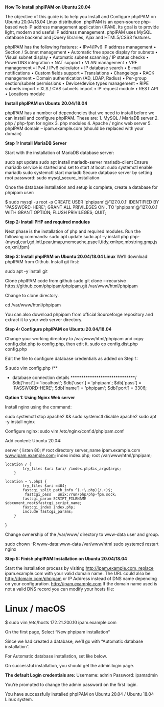 **How To Install phpIPAM on Ubuntu 20.04**

The objective of this guide is to help you Install and Configure phpIPAM on Ubuntu 20.04/18.04 Linux distribution. phpIPAM is an open-source php-based web IP address management application (IPAM). Its goal is to provide light, modern and useful IP address management. phpIPAM uses MySQL database backend and jQuery libraries, Ajax and HTML5/CSS3 features.

phpIPAM has the following features:
    • IPv4/IPv6 IP address management
    • Section / Subnet management
    • Automatic free space display for subnets
    • Visual subnet display
    • Automatic subnet scanning / IP status checks
    • PowerDNS integration
    • NAT support
    • VLAN management
    • VRF management
    • IPv4 / IPv6 calculator
    • IP database search
    • E-mail notifications
    • Custom fields support
    • Translations
    • Changelogs
    • RACK management
    • Domain authentication (AD, LDAP, Radius)
    • Per-group section/subnet permissions
    • Device/device types management
    • RIPE subnets import
    • XLS / CVS subnets import
    • IP request module
    • REST API
    • Locations module

**Install phpIPAM on Ubuntu 20.04/18.04**

phpIPAM has a number of dependencies that we need to install before we can install and configure phpIPAM. These are:
    1. MySQL / MariaDB server
    2. php / php-fpm for nginx
    3. php modules
    4. Apache / nginx web server
    5. phpIPAM domain – ipam.example.com (should be replaced with your domain)
    
**Step 1: Install MariaDB Server**

Start with the installation of MariaDB database server:

sudo apt update
sudo apt install mariadb-server mariadb-client
Ensure mariadb service is started and set to start at boot:
sudo systemctl enable mariadb
sudo systemctl start mariadb
Secure database server by setting root password:
sudo mysql_secure_installation



Once the database installation and setup is complete, create a database for phpipam user:

$ sudo mysql -u root -p
CREATE USER 'phpipam'@'127.0.0.1' IDENTIFIED BY 'PASSWORD-HERE';
GRANT ALL PRIVILEGES ON . TO 'phpipam'@'127.0.0.1' WITH GRANT OPTION;
FLUSH PRIVILEGES;
QUIT;


**Step 2: Install PHP and required modules**

Next phase is the installation of php and required modules. Run the following commands:
sudo apt update 
sudo apt -y install php php-{mysql,curl,gd,intl,pear,imap,memcache,pspell,tidy,xmlrpc,mbstring,gmp,json,xml,fpm}

**Step 3: Install phpIPAM on Ubuntu 20.04/18.04 Linux**
We’ll download phpIPAM from Github. Install git first:

sudo apt -y install git

Clone phpIPAM code from github
sudo git clone --recursive https://github.com/phpipam/phpipam.git /var/www/html/phpipam

Change to clone directory.

cd /var/www/html/phpipam

You can also download phpipam from official Sourceforge repository and extract it to your web server directory.

**Step 4: Configure phpIPAM on Ubuntu 20.04/18.04**

Change your working directory to /var/www/html/phpipam and copy config.dist.php to config.php, then edit it.
sudo cp config.dist.php config.php

Edit the file to configure database credentials as added on Step 1:

$ sudo vim config.php
/**
* database connection details
******************************/
$db['host'] = 'localhost';
$db['user'] = 'phpipam';
$db['pass'] = 'PASSWORD-HERE';
$db['name'] = 'phpipam';
$db['port'] = 3306;

**Option 1: Using Nginx Web server**

Install nginx using the command:

sudo systemctl stop apache2 && sudo systemctl disable apache2
sudo apt -y install nginx

Configure nginx:
sudo vim /etc/nginx/conf.d/phpipam.conf

Add content:
Ubuntu 20.04:

server {
    listen       80;
    # root directory
    server_name ipam.example.com  www.ipam.example.com;
    index        index.php;
    root   /var/www/html/phpipam;


    location / {
            try_files $uri $uri/ /index.php$is_args$args;
        }

    location ~ \.php$ {
            try_files $uri =404;
            fastcgi_split_path_info ^(.+\.php)(/.+)$;
             fastcgi_pass   unix:/run/php/php-fpm.sock;
            fastcgi_param SCRIPT_FILENAME $document_root$fastcgi_script_name;
            fastcgi_index index.php;
            include fastcgi_params;
        }

 }
 
Change ownership of the /var/www/ directory to www-data user and group.

sudo chown -R www-data:www-data /var/www/html
sudo systemctl restart nginx


**Step 5: Finish phpIPAM Installation on Ubuntu 20.04/18.04**

Start the installation process by visiting http://ipam.example.com, replace ipam.example.com with your valid domain name. The URL could also be http://domain.com/phpipam or IP Address instead of DNS name depending on your configuration.
http://ipam.example.com
If the domain name used is not a valid DNS record you can modify your hosts file:

# Linux / macOS
$ sudo vim /etc/hosts
172.21.200.10 ipam.example.com


On the first page, Select “New phpipam installation“

Since we had created a database, we’ll go with “Automatic database installation“.

For Automatic database installation, set like below.

On successful installation, you should get the admin login page.

**The default Login credentials are:**
Username: admin
Password: ipamadmin


You’re prompted to change the admin password on the first login.

You have successfully installed phpIPAM on Ubuntu 20.04 / Ubuntu 18.04 Linux system.



